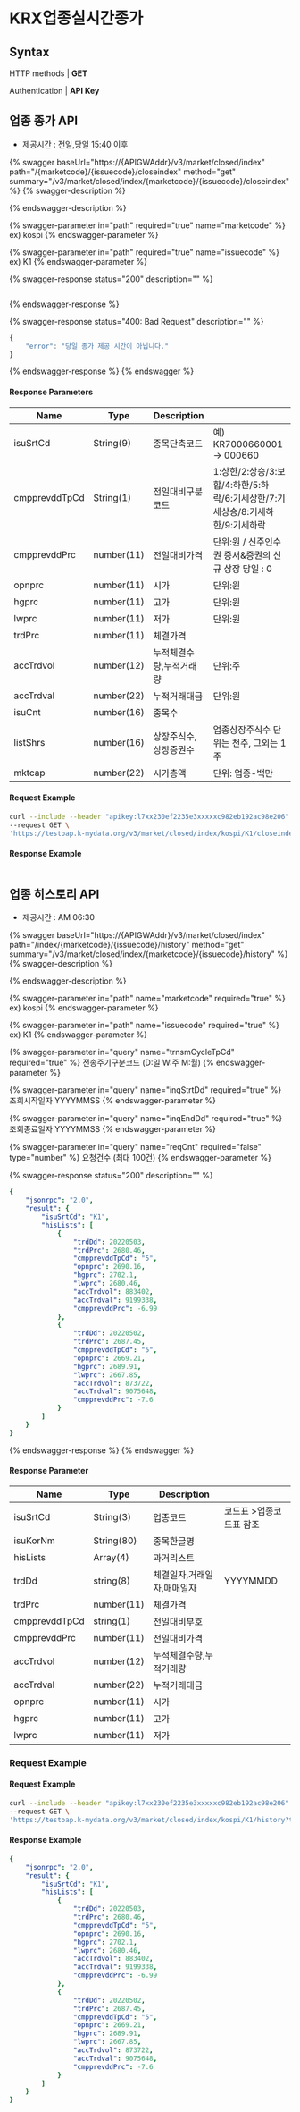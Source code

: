 # KRX업종실시간종가

## Syntax

HTTP methods | **GET**

Authentication | **API Key**

## 업종 종가 API  <a href="#api" id="api"></a>

* 제공시간 : 전일,당일 15:40 이후

{% swagger baseUrl="https://{APIGWAddr}/v3/market/closed/index" path="/{marketcode}/{issuecode}/closeindex" method="get" summary="/v3/market/closed/index/{marketcode}/{issuecode}/closeindex" %}
{% swagger-description %}

{% endswagger-description %}

{% swagger-parameter in="path" required="true" name="marketcode" %}
ex) kospi
{% endswagger-parameter %}

{% swagger-parameter in="path" required="true" name="issuecode" %}
ex) K1
{% endswagger-parameter %}

{% swagger-response status="200" description="" %}
```yaml
```
{% endswagger-response %}

{% swagger-response status="400: Bad Request" description="" %}
```javascript
{
    "error": "당일 종가 제공 시간이 아닙니다."
}
```
{% endswagger-response %}
{% endswagger %}

#### Response Parameters

| **Name**      | **Type**   | **Description** |                                                      |
| ------------- | ---------- | --------------- | ---------------------------------------------------- |
| isuSrtCd      | String(9)  | 종목단축코드          | 예) KR7000660001 → 000660                             |
| cmpprevddTpCd | String(1)  | 전일대비구분코드        | 1:상한/2:상승/3:보합/4:하한/5:하락/6:기세상한/7:기세상승/8:기세하한/9:기세하락 |
| cmpprevddPrc  | number(11) | 전일대비가격          | 단위:원 / 신주인수권 증서&증권의 신규 상장 당일 : 0                     |
| opnprc        | number(11) | 시가              | 단위:원                                                 |
| hgprc         | number(11) | 고가              | 단위:원                                                 |
| lwprc         | number(11) | 저가              | 단위:원                                                 |
| trdPrc        | number(11) | 체결가격            |                                                      |
| accTrdvol     | number(12) | 누적체결수량,누적거래량    | 단위:주                                                 |
| accTrdval     | number(22) | 누적거래대금          | 단위:원                                                 |
| isuCnt        | number(16) | 종목수             |                                                      |
| listShrs      | number(16) | 상장주식수,상장증권수     | 업종상장주식수 단위는  천주, 그외는 1주                              |
| mktcap        | number(22) | 시가총액            | 단위: 업종-백만                                            |

#### Request Example  <a href="#request-body-example" id="request-body-example"></a>

```bash
curl --include --header "apikey:l7xx230ef2235e3xxxxxc982eb192ac98e206" \
--request GET \
'https://testoap.k-mydata.org/v3/market/closed/index/kospi/K1/closeindex'
```

#### Response Example

```yaml
```



## 업종 히스토리 API  <a href="#api" id="api"></a>

* 제공시간 : AM 06:30

{% swagger baseUrl="https://{APIGWAddr}/v3/market/closed/index" path="/index/{marketcode}/{issuecode}/history" method="get" summary="/v3/market/closed/index/{marketcode}/{issuecode}/history" %}
{% swagger-description %}

{% endswagger-description %}

{% swagger-parameter in="path" name="marketcode" required="true" %}
ex) kospi
{% endswagger-parameter %}

{% swagger-parameter in="path" name="issuecode" required="true" %}
ex) K1
{% endswagger-parameter %}

{% swagger-parameter in="query" name="trnsmCycleTpCd" required="true" %}
전송주기구분코드 (D:일 W:주 M:월)
{% endswagger-parameter %}

{% swagger-parameter in="query" name="inqStrtDd" required="true" %}
조회시작일자 YYYYMMSS
{% endswagger-parameter %}

{% swagger-parameter in="query" name="inqEndDd" required="true" %}
조회종료일자 YYYYMMSS
{% endswagger-parameter %}

{% swagger-parameter in="query" name="reqCnt" required="false" type="number" %}
요청건수 (최대 100건)
{% endswagger-parameter %}

{% swagger-response status="200" description="" %}
```yaml
{
    "jsonrpc": "2.0",
    "result": {
        "isuSrtCd": "K1",
        "hisLists": [
            {
                "trdDd": 20220503,
                "trdPrc": 2680.46,
                "cmpprevddTpCd": "5",
                "opnprc": 2690.16,
                "hgprc": 2702.1,
                "lwprc": 2680.46,
                "accTrdvol": 883402,
                "accTrdval": 9199338,
                "cmpprevddPrc": -6.99
            },
            {
                "trdDd": 20220502,
                "trdPrc": 2687.45,
                "cmpprevddTpCd": "5",
                "opnprc": 2669.21,
                "hgprc": 2689.91,
                "lwprc": 2667.85,
                "accTrdvol": 873722,
                "accTrdval": 9075648,
                "cmpprevddPrc": -7.6
            }
        ]
    }
}
```
{% endswagger-response %}
{% endswagger %}

#### Response Parameter

| **Name**      | **Type**   | **Description** |               |
| ------------- | ---------- | --------------- | ------------- |
| isuSrtCd      | String(3)  | 업종코드            | 코드표 >업종코드표 참조 |
| isuKorNm      | String(80) | 종목한글명           |               |
| hisLists      | Array(4)   | 과거리스트           |               |
| trdDd         | string(8)  | 체결일자,거래일자,매매일자  | YYYYMMDD      |
| trdPrc        | number(11) | 체결가격            |               |
| cmpprevddTpCd | string(1)  | 전일대비부호          |               |
| cmpprevddPrc  | number(11) | 전일대비가격          |               |
| accTrdvol     | number(12) | 누적체결수량,누적거래량    |               |
| accTrdval     | number(22) | 누적거래대금          |               |
| opnprc        | number(11) | 시가              |               |
| hgprc         | number(11) | 고가              |               |
| lwprc         | number(11) | 저가              |               |

### Request Example

#### Request Example  <a href="#request-body-example" id="request-body-example"></a>

```bash
curl --include --header "apikey:l7xx230ef2235e3xxxxxc982eb192ac98e206" \
--request GET \
'https://testoap.k-mydata.org/v3/market/closed/index/kospi/K1/history?trnsmCycleTpCd=D&inqStrtDd=20220501&inqEndDd=20220503&reqCnt=2'
```

#### Response Example

```yaml
{
    "jsonrpc": "2.0",
    "result": {
        "isuSrtCd": "K1",
        "hisLists": [
            {
                "trdDd": 20220503,
                "trdPrc": 2680.46,
                "cmpprevddTpCd": "5",
                "opnprc": 2690.16,
                "hgprc": 2702.1,
                "lwprc": 2680.46,
                "accTrdvol": 883402,
                "accTrdval": 9199338,
                "cmpprevddPrc": -6.99
            },
            {
                "trdDd": 20220502,
                "trdPrc": 2687.45,
                "cmpprevddTpCd": "5",
                "opnprc": 2669.21,
                "hgprc": 2689.91,
                "lwprc": 2667.85,
                "accTrdvol": 873722,
                "accTrdval": 9075648,
                "cmpprevddPrc": -7.6
            }
        ]
    }
}
```



